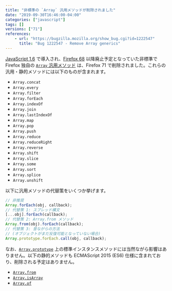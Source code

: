 ```yaml
---
title: "非標準の `Array` 汎用メソッドが削除されました"
date: "2019-09-30T16:46:00-04:00"
categories: ["javascript"]
tags: []
versions: ["71"]
references:
    - url: "https://bugzilla.mozilla.org/show_bug.cgi?id=1222547"
      title: "Bug 1222547 - Remove Array generics"
---
```

[JavaScript 1.6](https://developer.mozilla.org/docs/Web/JavaScript/New_in_JavaScript/1.6) で導入され、[Firefox 68](https://www.fxsitecompat.dev/ja/docs/2019/non-standard-array-generics-have-been-deprecated/) 以降廃止予定となっていた非標準で Firefox 独自の [`Array` 汎用メソッド](https://developer.mozilla.org/docs/Web/JavaScript/Reference/Global_Objects/Array#Array_generic_methods) は、Firefox 71 で削除されました。これらの汎用・静的メソッドには以下のものが含まれます。

* `Array.concat`
* `Array.every`
* `Array.filter`
* `Array.forEach`
* `Array.indexOf`
* `Array.join`
* `Array.lastIndexOf`
* `Array.map`
* `Array.pop`
* `Array.push`
* `Array.reduce`
* `Array.reduceRight`
* `Array.reverse`
* `Array.shift`
* `Array.slice`
* `Array.some`
* `Array.sort`
* `Array.splice`
* `Array.unshift`

以下に汎用メソッドの代替策をいくつか挙げます。

```js
// 非推奨
Array.forEach(obj, callback);
// 代替策 1: スプレッド構文
[...obj].forEach(callback);
// 代替策 2: Array.from メソッド
Array.from(obj).forEach(callback);
// 代替策 3: 昔ながらの方法
// (オブジェクトがまだ反復可能となっていない場合)
Array.prototype.forEach.call(obj, callback);
```

なお、[`Array.prototype`](https://developer.mozilla.org/docs/Web/JavaScript/Reference/Global_Objects/Array/prototype) 上の標準インスタンスメソッドには当然ながら影響はありません。以下の静的メソッドも ECMAScript 2015 (ES6) 仕様に含まれており、削除される予定はありません。

* [`Array.from`](https://developer.mozilla.org/docs/Web/JavaScript/Reference/Global_Objects/Array/from)
* [`Array.isArray`](https://developer.mozilla.org/docs/Web/JavaScript/Reference/Global_Objects/Array/isArray)
* [`Array.of`](https://developer.mozilla.org/docs/Web/JavaScript/Reference/Global_Objects/Array/of)
